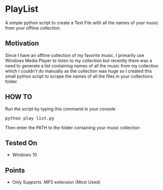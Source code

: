 # PlayList
A simple python script to create a Text File with all the names of your music from your offline collection.

## Motivation
Since I have an offline collection of my favorite music, I primarily use Windows Media Player to listen to my collection but recently there was a need to generate a list containing names of all the music from my collection which I couldn't do manually as the collection was huge so I created this small python script to scrape the names of all the files in your collections folder.

## HOW TO
Run the script by typing this command in your console

<pre>python play_list.py</pre>

Then enter the PATH to the folder containing your music collection

## Tested On
<ul>
	<li>Windows 10</li>
</ul>

## Points
<ul>
	<li>Only Supports .MP3 extension (Most Used)</li>
</ul>